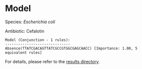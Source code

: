 
# Model

Species: *Escherichia coli*

Antibiotic: Cefalotin

```
Model (Conjunction - 1 rules):
------------------------------
Absence(TTATCGACAGTTATCGCCGTGGCGAGCAACC) [Importance: 1.00, 5 equivalent rules]

```

For details, please refer to the [results directory](../../../../../results/scm_b/escherichia%20coli/cefalotin/repeat_2/).

